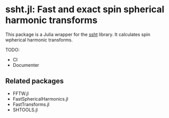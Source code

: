 # ssht.jl: Fast and exact spin spherical harmonic transforms

This package is a Julia wrapper for the
[ssht](https://astro-informatics.github.io/ssht/) library. It
calculates spin wpherical harmonic transforms.

TODO:
- CI
- Documenter

## Related packages

- FFTW.jl
- FastSphericalHarmonics.jl
- FastTransforms.jl
- SHTOOLS.jl
